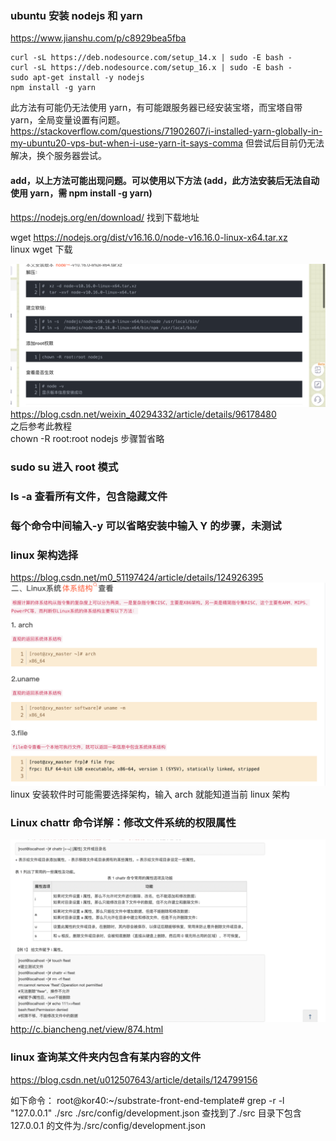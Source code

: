 ### ubuntu 安装 nodejs 和 yarn

https://www.jianshu.com/p/c8929bea5fba

```
curl -sL https://deb.nodesource.com/setup_14.x | sudo -E bash -
curl -sL https://deb.nodesource.com/setup_16.x | sudo -E bash -
sudo apt-get install -y nodejs
npm install -g yarn
```

此方法有可能仍无法使用 yarn，有可能跟服务器已经安装宝塔，而宝塔自带 yarn，全局变量设置有问题。https://stackoverflow.com/questions/71902607/i-installed-yarn-globally-in-my-ubuntu20-vps-but-when-i-use-yarn-it-says-comma 但尝试后目前仍无法解决，换个服务器尝试。

#### add，以上方法可能出现问题。可以使用以下方法 (add，此方法安装后无法自动使用 yarn，需 npm install -g yarn)

https://nodejs.org/en/download/
找到下载地址

wget https://nodejs.org/dist/v16.16.0/node-v16.16.0-linux-x64.tar.xz  
linux wget 下载

![](./img/2022-08-03-20-20-22.png)
https://blog.csdn.net/weixin_40294332/article/details/96178480  
之后参考此教程  
chown -R root:root nodejs 步骤暂省略

### sudo su 进入 root 模式

### ls -a 查看所有文件，包含隐藏文件

### 每个命令中间输入-y 可以省略安装中输入 Y 的步骤，未测试

### linux 架构选择

https://blog.csdn.net/m0_51197424/article/details/124926395
![](./img/2022-07-27-11-06-17.png)
linux 安装软件时可能需要选择架构，输入 arch 就能知道当前 linux 架构

### Linux chattr 命令详解：修改文件系统的权限属性

![](./img/2022-07-28-14-04-35.png)
http://c.biancheng.net/view/874.html

### linux 查询某文件夹内包含有某内容的文件

https://blog.csdn.net/u012507643/article/details/124799156

如下命令：
root@kor40:~/substrate-front-end-template# grep -r -l "127.0.0.1" ./src
./src/config/development.json
查找到了./src 目录下包含 127.0.0.1 的文件为./src/config/development.json
